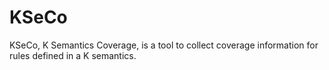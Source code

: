 KSeCo
=====

KSeCo, K Semantics Coverage, is a tool to collect coverage information for rules defined in a K semantics.
